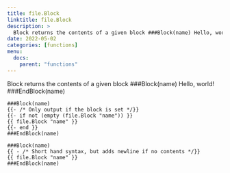 ```yaml
---
title: file.Block
linktitle: file.Block
description: >
  Block returns the contents of a given block ###Block(name) Hello, world! ###EndBlock(name)
date: 2022-05-02
categories: [functions]
menu:
  docs:
    parent: "functions"
---
```


Block returns the contents of a given block \#\#\#Block\(name\) Hello\, world\! \#\#\#EndBlock\(name\)

```go-text-template
###Block(name)
{{- /* Only output if the block is set */}}
{{- if not (empty (file.Block "name")) }}
{{ file.Block "name" }}
{{- end }}
###EndBlock(name)

###Block(name)
{{ - /* Short hand syntax, but adds newline if no contents */}}
{{ file.Block "name" }}
###EndBlock(name)
```

